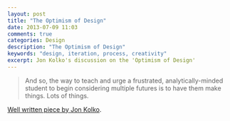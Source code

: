 ```yaml
---
layout: post
title: "The Optimism of Design"
date: 2013-07-09 11:03
comments: true
categories: Design
description: "The Optimism of Design"
keywords: "design, iteration, process, creativity"
excerpt: Jon Kolko's discussion on the 'Optimism of Design'
---
```

> And so, the way to teach and urge a frustrated, analytically-minded student to begin considering multiple futures is to have them make things. Lots of things. 

[Well written piece by Jon Kolko](http://www.jonkolko.com/writingOptimism.php).


